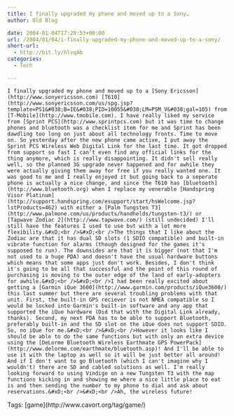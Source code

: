 ```yaml
---
title: I finally upgraded my phone and moved up to a Sony…
author: Old Blog

date: 2004-01-04T17:28:53+00:00
url: /2004/01/04/i-finally-upgraded-my-phone-and-moved-up-to-a-sony/
short-url:
  - http://bit.ly/hlvqAb
categories:
  - Tech

---
```

<div class='microid-http+http:sha1:b349dd5e43063c2a4b8962c4aaf313952d909de2'>
  
    I finally upgraded my phone and moved up to a [Sony Ericsson](http://www.sonyericsson.com) [T610](http://www.sonyericsson.com/us/spg.jsp?template=PS1&#038;B=IE&#038;PID=10055&#038;LM=PSM_V&#038;gal=105) from [T-Mobile](http://www.tmobile.com). I have really liked my service from [Sprint PCS](http://www.sprintpcs.com) but it was time to change phones and bluetooth was a checklist item for me and Sprint has been dawdling too long on just about all technology fronts. Time to move on. So yesterday after the new phone came active, I put away the Sprint PCS Wireless Web Digital Link for the last time. It got dropped from support so fast I can't even find any official links for the thing anymore, which is really disappointing. It didn't sell really well, so the planned 3G upgrade never happened and for awhile they were actually giving them away for free if you really wanted one. It was good to me and I really enjoyed it but going back to a seperate phone is actually a nice change, and since the T610 has [bluetooth](http://www.bluetooth.org) when I replace my venerable [Handspring Visor Platinum](http://support.handspring.com/esupport/start/hsWelcome.jsp?lstProducts=462) with either a [Palm Tungsten T3](http://www.palmone.com/us/products/handhelds/tungsten-t3/) or [Tapwave Zodiac 2](http://www.tapwave.com/) (still undecided) I'll still have the features I used to use but with a lot more flexibility.&#xD;<br />&#xD;<br />The things that I like about the Zodiac are that it has dual SD slots (1 SDIO compatible) and built-in vibrate function for alarms (though designed for the games it's supposed to run). The downsides are that it is bigger (not that I'm not used to a huge PDA) and doesn't have the usual hardware buttons which means that some apps just don't work. Besides, I don't think it's going to be all that successful and the point of this round of purchasing is moving to the outer edge of the land of early-adopters for awhile.&#xD;<br />&#xD;<br />I had been really excited about getting a [Garmin iQue 3600](http://www.garmin.com/products/iQue3600/) this last summer but there are several troubling problems with that unit. First, the built-in GPS reciever is not NMEA compatible so I would be locked into Garmin's built-in software and any app that supported the iQue hardware (Did that with the Digital Link already, thanks). Second, my next PDA has to be able to support Bluetooth, preferably built-in and the SD slot on the iQue does not support SDIO. So, no iQue for me.&#xD;<br />&#xD;<br />However it looks like I should be able to do the same functions but with only an extra device using the [DeLorme Bluetooth Wireless Earthmate GPS PowerPack](http://www.delorme.com/earthmate/bluetooth.asp)! And I'll be able to use it with the laptop as well so it will be just better all around! And if I don't want to go Bluetooth (which I can't imagine why I wouldn't) there are SD and cabled solutions as well. I'm really looking forward to using Vindigo on a new Tungsten T3 with the map functions kicking in and showing me where a nice little place to eat is and then sending the number to my phone to dial and ask about reservations.&#xD;<br />&#xD;<br />Ah, the wireless future!
  
</div>

<div class="st-post-tags">
  Tags: [game](http://www.cavort.org/tag/game/)<br />
</div>